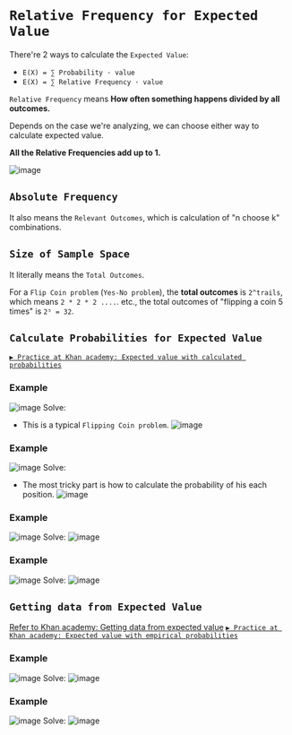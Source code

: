 # `Relative Frequency for Expected Value`

There're 2 ways to calculate the `Expected Value`:
- `E(X) = ∑ Probability · value`
- `E(X) = ∑ Relative Frequency · value`

`Relative Frequency` means **How often something happens divided by all outcomes.**

Depends on the case we're analyzing, we can choose either way to calculate expected value.

**All the Relative Frequencies add up to 1.**


![image](https://user-images.githubusercontent.com/14041622/44771370-635c2b00-ab9d-11e8-93b5-8f96e64d7291.png)

## `Absolute Frequency`
It also means the `Relevant Outcomes`, which is calculation of "n choose k" combinations.

## `Size of Sample Space`
It literally means the `Total Outcomes`.

For a `Flip Coin problem` (`Yes-No problem`), the **total outcomes** is `2^trails`, which means `2 * 2 * 2 ....`.
etc., the total outcomes of "flipping a coin 5 times" is `2⁵ = 32`.

## `Calculate Probabilities for Expected Value`

[`▶︎ Practice at Khan academy: Expected value with calculated probabilities`](https://www.khanacademy.org/math/statistics-probability/random-variables-stats-library/modal/e/expected-value-with-calculated-probabilities)

### Example
![image](https://user-images.githubusercontent.com/14041622/44771870-dd40e400-ab9e-11e8-9b2f-a151aedc8b2d.png)
Solve:
- This is a typical `Flipping Coin problem`.
![image](https://user-images.githubusercontent.com/14041622/44776193-1d599400-abaa-11e8-8e35-7bfbea1aa891.png)


### Example
![image](https://user-images.githubusercontent.com/14041622/44770281-293d5a00-ab9a-11e8-97de-698e6cba6b30.png)
Solve:
- The most tricky part is how to calculate the probability of his each position.
![image](https://user-images.githubusercontent.com/14041622/44770385-76b9c700-ab9a-11e8-9a0c-5f36d8e49d30.png)


### Example
![image](https://user-images.githubusercontent.com/14041622/44831404-f73efd00-ac58-11e8-9c6c-28d482278174.png)
Solve:
![image](https://user-images.githubusercontent.com/14041622/44831513-79c7bc80-ac59-11e8-9ae1-2ee34b489d88.png)


### Example
![image](https://user-images.githubusercontent.com/14041622/44837866-59096200-ac6d-11e8-8b12-cb91be86cfd3.png)
Solve:
![image](https://user-images.githubusercontent.com/14041622/44837880-66265100-ac6d-11e8-87ea-0ddf97b3ebf1.png)




## `Getting data from Expected Value`
[Refer to Khan academy: Getting data from expected value](https://www.khanacademy.org/math/statistics-probability/random-variables-stats-library/modal/v/empirical-data-expected-value)
[`▶︎ Practice at Khan academy: Expected value with empirical probabilities`](https://www.khanacademy.org/math/statistics-probability/random-variables-stats-library/modal/e/expected-value-with-empirical-probabilities)


### Example
![image](https://user-images.githubusercontent.com/14041622/44713181-27658f00-aae5-11e8-8b09-2b787df43d03.png)
Solve:
![image](https://user-images.githubusercontent.com/14041622/44769597-bfbc4c00-ab97-11e8-8e1c-c0168ff9ab7b.png)



### Example
![image](https://user-images.githubusercontent.com/14041622/44717823-b1672500-aaf0-11e8-90a9-0c8073d2268b.png)
Solve:
![image](https://user-images.githubusercontent.com/14041622/44717961-20447e00-aaf1-11e8-898f-531a26a046df.png)

